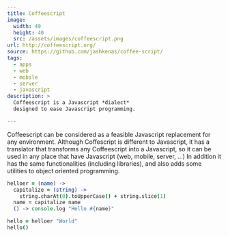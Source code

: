 ```yaml
---
title: Coffeescript
image: 
  width: 49
  height: 40
  src: /assets/images/coffeescript.png
url: http://coffeescript.org/
source: https://github.com/jashkenas/coffee-script/
tags:
  - apps
  - web
  - mobile
  - server
  - javascript
description: >
  Coffeescript is a Javascript *dialect* 
  designed to ease Javascript programming.

---
```

Coffeescript can be considered as a feasible Javascript replacement
for any environment.
Although Coffescript is different to Javascript,
it has a translator that transforms any Coffeescript into a Javascript,
so it can be used in any place that have Javascript
(web, mobile, server, ...)
In addition it has the same functionalities (including libraries),
and also adds some utilities to object oriented programming.


```coffeescript
helloer = (name) ->
  capitalize = (string) ->
    string.charAt(0).toUpperCase() + string.slice(1)
  name = capitalize name
  () -> console.log "Hello #{name}"

hello = helloer "World"
hello()
```

